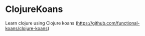 # ClojureKoans
Learn clojure using Clojure koans (https://github.com/functional-koans/clojure-koans)
